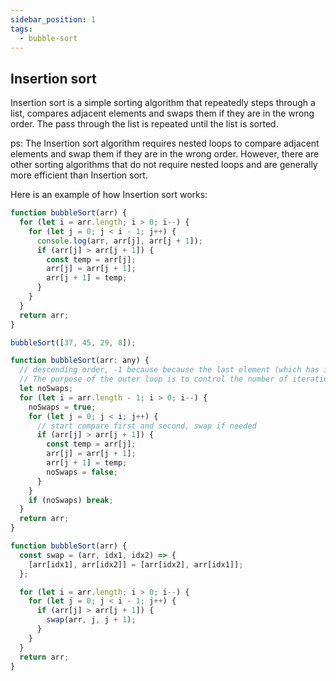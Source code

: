 ```yaml
---
sidebar_position: 1
tags:
  - bubble-sort
---
```


## Insertion sort

Insertion sort is a simple sorting algorithm that repeatedly steps through a list, compares adjacent elements and swaps them if they are in the wrong order. The pass through the list is repeated until the list is sorted.

ps:
The Insertion sort algorithm requires nested loops to compare adjacent elements and swap them if they are in the wrong order. However, there are other sorting algorithms that do not require nested loops and are generally more efficient than Insertion sort.

Here is an example of how Insertion sort works:

```jsx title="Bubble (not optimized)"
function bubbleSort(arr) {
  for (let i = arr.length; i > 0; i--) {
    for (let j = 0; j < i - 1; j++) {
      console.log(arr, arr[j], arr[j + 1]);
      if (arr[j] > arr[j + 1]) {
        const temp = arr[j];
        arr[j] = arr[j + 1];
        arr[j + 1] = temp;
      }
    }
  }
  return arr;
}

bubbleSort([37, 45, 29, 8]);
```

```jsx title="bubble (noswap optimized)"
function bubbleSort(arr: any) {
  // descending order, -1 because because the last element (which has index i) is already sorted
  // The purpose of the outer loop is to control the number of iterations needed to sort the array. The outer loop runs arr.length - 1 times, which is the number of passes needed to sort the array.
  let noSwaps;
  for (let i = arr.length - 1; i > 0; i--) {
    noSwaps = true;
    for (let j = 0; j < i; j++) {
      // start compare first and second, swap if needed
      if (arr[j] > arr[j + 1]) {
        const temp = arr[j];
        arr[j] = arr[j + 1];
        arr[j + 1] = temp;
        noSwaps = false;
      }
    }
    if (noSwaps) break;
  }
  return arr;
}
```

```javascript
function bubbleSort(arr) {
  const swap = (arr, idx1, idx2) => {
    [arr[idx1], arr[idx2]] = [arr[idx2], arr[idx1]];
  };

  for (let i = arr.length; i > 0; i--) {
    for (let j = 0; j < i - 1; j++) {
      if (arr[j] > arr[j + 1]) {
        swap(arr, j, j + 1);
      }
    }
  }
  return arr;
}
```
